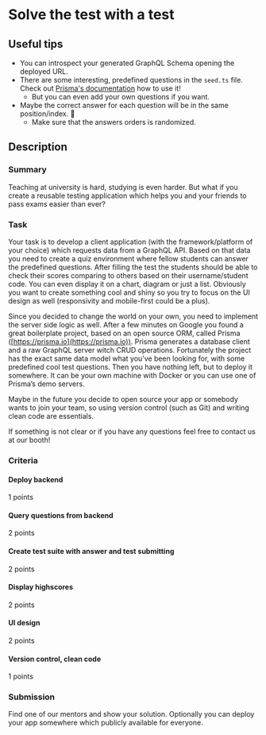 # Solve the test with a test

## Useful tips

- You can introspect your generated GraphQL Schema opening the deployed URL.
- There are some interesting, predefined questions in the `seed.ts` file. Check out [Prisma's documentation](https://www.prisma.io/docs) how to use it!
  - But you can even add your own questions if you want.
- Maybe the correct answer for each question will be in the same position/index. 🤔
  - Make sure that the answers orders is randomized.

## Description

### Summary

Teaching at university is hard, studying is even harder. But what if you create a reusable testing application which helps you and your friends to pass exams easier than ever?

### Task

Your task is to develop a client application (with the framework/platform of your choice) which requests data from a GraphQL API. Based on that data you need to create a quiz environment where fellow students can answer the predefined questions. After filling the test the students should be able to check their scores comparing to others based on their username/student code. You can even display it on a chart, diagram or just a list. Obviously you want to create something cool and shiny so you try to focus on the UI design as well (responsivity and mobile-first could be a plus).

Since you decided to change the world on your own, you need to implement the server side logic as well. After a few minutes on Google you found a great boilerplate project, based on an open source ORM, called Prisma ([https://prisma.io](https://prisma.io)). Prisma generates a database client and a raw GraphQL server witch CRUD operations. Fortunately the project has the exact same data model what you’ve been looking for, with some predefined cool test questions. Then you have nothing left, but to deploy it somewhere. It can be your own machine with Docker or you can use one of Prisma’s demo servers.

Maybe in the future you decide to open source your app or somebody wants to join your team, so using version control (such as Git) and writing clean code are essentials.

If something is not clear or if you have any questions feel free to contact us at our booth!

### Criteria

#### Deploy backend

1 points

#### Query questions from backend

2 points

#### Create test suite with answer and test submitting

2 points

#### Display highscores

2 points

#### UI design

2 points

#### Version control, clean code

1 points

### Submission

Find one of our mentors and show your solution. Optionally you can deploy your app somewhere which publicly available for everyone.
